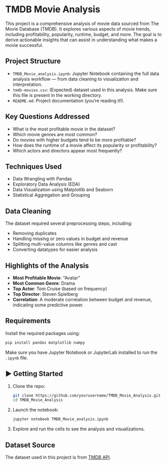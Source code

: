 # TMDB Movie Analysis

This project is a comprehensive analysis of movie data sourced from The Movie Database (TMDB). It explores various aspects of movie trends, including profitability, popularity, runtime, budget, and more. The goal is to derive actionable insights that can assist in understanding what makes a movie successful.

## Project Structure

- `TMDB_Movie_analysis.ipynb`: Jupyter Notebook containing the full data analysis workflow — from data cleaning to visualization and interpretation.
- `tmdb-movies.csv`: (Expected) dataset used in this analysis. Make sure this file is present in the working directory.
- `README.md`: Project documentation (you’re reading it!).

## Key Questions Addressed

- What is the most profitable movie in the dataset?
- Which movie genres are most common?
- Do movies with higher budgets tend to be more profitable?
- How does the runtime of a movie affect its popularity or profitability?
- Which actors and directors appear most frequently?

## Techniques Used

- Data Wrangling with Pandas
- Exploratory Data Analysis (EDA)
- Data Visualization using Matplotlib and Seaborn
- Statistical Aggregation and Grouping

## Data Cleaning

The dataset required several preprocessing steps, including:
- Removing duplicates
- Handling missing or zero values in budget and revenue
- Splitting multi-value columns like genres and cast
- Converting datatypes for easier analysis

## Highlights of the Analysis

- **Most Profitable Movie**: "Avatar"
- **Most Common Genre**: Drama
- **Top Actor**: Tom Cruise (based on frequency)
- **Top Director**: Steven Spielberg
- **Correlation**: A moderate correlation between budget and revenue, indicating some predictive power.

## Requirements

Install the required packages using:

```bash
pip install pandas matplotlib numpy
```

Make sure you have Jupyter Notebook or JupyterLab installed to run the `.ipynb` file.

## ▶️ Getting Started

1. Clone the repo:
   ```bash
   git clone https://github.com/yourusername/TMDB_Movie_Analysis.git
   cd TMDB_Movie_Analysis
   ```

2. Launch the notebook:
   ```bash
   jupyter notebook TMDB_Movie_analysis.ipynb
   ```

3. Explore and run the cells to see the analysis and visualizations.

## Dataset Source

The dataset used in this project is from [TMDB API](https://api.themoviedb.org/3/movie/).



